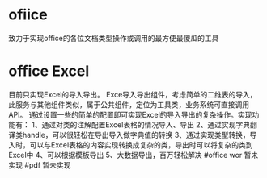 # ofiice
致力于实现office的各位文档类型操作或调用的最方便最傻瓜的工具
# office Excel 
目前只实现Excel的导入导出。
Exce导入导出组件，考虑简单的二维表的导入，此服务与其他组件类似，属于公共组件，定位为工具类，业务系统可直接调用 API。
通过设置一些的简单的配置即可实现Excel的导入导出的复杂操作。实现功能有：
1、通过对类的注解配置Excel表格的情况导入、导出
2、通过实现字典翻译类handle，可以很轻松在导出导入做字典值的转换
3、通过实现类型转换，导入时，可以与Excel表格的内容实现转换成复杂的类，导出时可以将复杂的类到Excel中
4、可以根据模板导出
5、大数据导出，百万轻松解决
#office wor 暂未实现
#pdf 暂未实现
